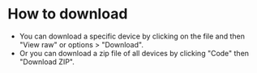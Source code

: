   # How to download
  - You can download a specific device by clicking on the file and then "View raw" or options > "Download".
  - Or you can download a zip file of all devices by clicking "Code" then "Download ZIP".

